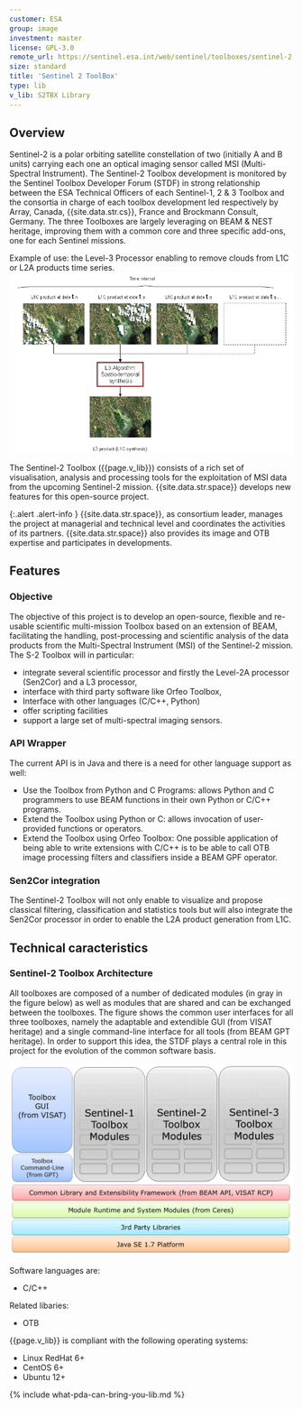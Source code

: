```yaml
---
customer: ESA
group: image
investment: master
license: GPL-3.0
remote_url: https://sentinel.esa.int/web/sentinel/toolboxes/sentinel-2
size: standard
title: 'Sentinel 2 ToolBox'
type: lib
v_lib: S2TBX Library
---
```



Overview
--------

Sentinel-2 is a polar orbiting satellite constellation of two (initially A and B units) carrying each one an optical imaging sensor called MSI (Multi-Spectral Instrument). The Sentinel-2 Toolbox development is monitored by the Sentinel Toolbox Developer Forum (STDF) in strong relationship between the ESA Technical Officers of each Sentinel-1, 2 & 3 Toolbox and the consortia in charge of each toolbox development led respectively by Array, Canada, {{site.data.str.cs}}, France and Brockmann Consult, Germany. The three Toolboxes are largely leveraging on BEAM & NEST heritage, improving them with a common core and three specific add-ons, one for each Sentinel missions.

Example of use: the Level-3 Processor enabling to remove clouds from L1C or L2A products time series.
<img class="image-center" src="product_sentinel2_l3.png"/>


The Sentinel-2 Toolbox ({{page.v_lib}}) consists of a rich set of visualisation, analysis and processing tools for the exploitation of MSI data from the upcoming Sentinel-2 mission.
{{site.data.str.space}} develops new features for this open-source project.

{:.alert .alert-info  }
{{site.data.str.space}}, as consortium leader, manages the project at managerial and technical level and coordinates the activities of its partners. {{site.data.str.space}} also provides its image and OTB expertise and participates in developments.

Features
--------

### Objective

The objective of this project is to develop an open-source, flexible and re-usable scientific multi-mission Toolbox based on an extension of BEAM, facilitating the handling, post-processing and scientific analysis of the data products from the Multi-Spectral Instrument (MSI) of the Sentinel-2 mission. The S-2 Toolbox will in particular:
* integrate several scientific processor and firstly the Level-2A processor (Sen2Cor) and a L3 processor,
* interface with third party software like Orfeo Toolbox,
* Interface with other languages (C/C++, Python)
* offer scripting facilities
* support a large set of multi-spectral imaging sensors. 


### API Wrapper 

The current API is in Java and there is a need for other language support as well:
* Use the Toolbox from Python and C Programs: allows Python and C programmers to use BEAM functions in their own Python or C/C++ programs.
* Extend the Toolbox using Python or C: allows invocation of user-provided functions or operators.
* Extend the Toolbox using Orfeo Toolbox: One possible application of being able to write extensions with C/C++ is to be able to call OTB image processing filters and classifiers inside a BEAM GPF operator.

### Sen2Cor integration

The Sentinel-2 Toolbox will not only enable to visualize and propose classical filtering, classification and statistics tools but will also integrate the Sen2Cor processor in order to enable the L2A product generation from L1C.



Technical caracteristics
------------------------

### Sentinel-2 Toolbox Architecture

All toolboxes are composed of a number of dedicated modules (in gray in the figure below) as well as modules that are shared and can be exchanged between the toolboxes. The figure shows the common user interfaces for all three toolboxes, namely the adaptable and extendible GUI (from VISAT heritage) and a single command-line interface for all tools (from BEAM GPT heritage). In order to support this idea, the STDF plays a central role in this project for the evolution of the common software basis.

<img class="image-center" src="product_sentinel2_archi.png"/>

Software languages are:
* C/C++ 

Related libaries:
* OTB



{{page.v_lib}} is compliant with the following operating systems:
* Linux RedHat 6+
* CentOS 6+
* Ubuntu 12+



{% include what-pda-can-bring-you-lib.md %}